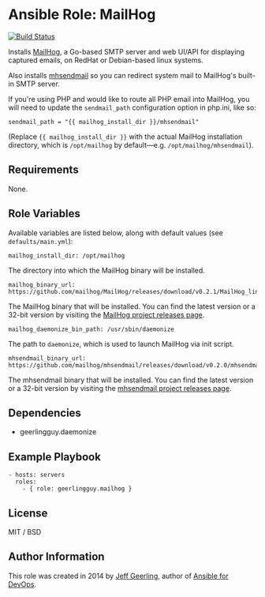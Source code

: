 # Ansible Role: MailHog

[![Build Status](https://travis-ci.org/buluma/ansible-role-mailhog.svg?branch=master)](https://travis-ci.org/buluma/ansible-role-mailhog)

Installs [MailHog](https://github.com/mailhog/MailHog), a Go-based SMTP server and web UI/API for displaying captured emails, on RedHat or Debian-based linux systems.

Also installs [mhsendmail](https://github.com/mailhog/mhsendmail) so you can redirect system mail to MailHog's built-in SMTP server.

If you're using PHP and would like to route all PHP email into MailHog, you will need to update the `sendmail_path` configuration option in php.ini, like so:

    sendmail_path = "{{ mailhog_install_dir }}/mhsendmail"

(Replace `{{ mailhog_install_dir }}` with the actual MailHog installation directory, which is `/opt/mailhog` by default—e.g. `/opt/mailhog/mhsendmail`).

## Requirements

None.

## Role Variables

Available variables are listed below, along with default values (see `defaults/main.yml`):

    mailhog_install_dir: /opt/mailhog

The directory into which the MailHog binary will be installed.

    mailhog_binary_url: https://github.com/mailhog/MailHog/releases/download/v0.2.1/MailHog_linux_amd64

The MailHog binary that will be installed. You can find the latest version or a 32-bit version by visiting the [MailHog project releases page](https://github.com/mailhog/MailHog/releases).

    mailhog_daemonize_bin_path: /usr/sbin/daemonize

The path to `daemonize`, which is used to launch MailHog via init script.

    mhsendmail_binary_url: https://github.com/mailhog/mhsendmail/releases/download/v0.2.0/mhsendmail_linux_amd64

The mhsendmail binary that will be installed. You can find the latest version or a 32-bit version by visiting the [mhsendmail project releases page](https://github.com/mailhog/mhsendmail/releases).

## Dependencies

  - geerlingguy.daemonize

## Example Playbook

    - hosts: servers
      roles:
        - { role: geerlingguy.mailhog }

## License

MIT / BSD

## Author Information

This role was created in 2014 by [Jeff Geerling](https://www.jeffgeerling.com/), author of [Ansible for DevOps](https://www.ansiblefordevops.com/).
